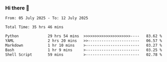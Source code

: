### Hi there 👋

<!--
**ututono/ututono** is a ✨ _special_ ✨ repository because its `README.md` (this file) appears on your GitHub profile.

Here are some ideas to get you started:

- 🔭 I’m currently working on ...
- 🌱 I’m currently learning ...
- 👯 I’m looking to collaborate on ...
- 🤔 I’m looking for help with ...
- 💬 Ask me about ...
- 📫 How to reach me: ...
- 😄 Pronouns: ...
- ⚡ Fun fact: ...
-->



<!--START_SECTION:waka-->

```txt
From: 05 July 2025 - To: 12 July 2025

Total Time: 35 hrs 46 mins

Python             29 hrs 54 mins  >>>>>>>>>>>>>>>>>>>>>----   83.62 %
YAML               2 hrs 20 mins   >>-----------------------   06.57 %
Markdown           1 hr 10 mins    >------------------------   03.27 %
Bash               1 hr 9 mins     >------------------------   03.25 %
Shell Script       59 mins         >------------------------   02.78 %
```

<!--END_SECTION:waka-->
